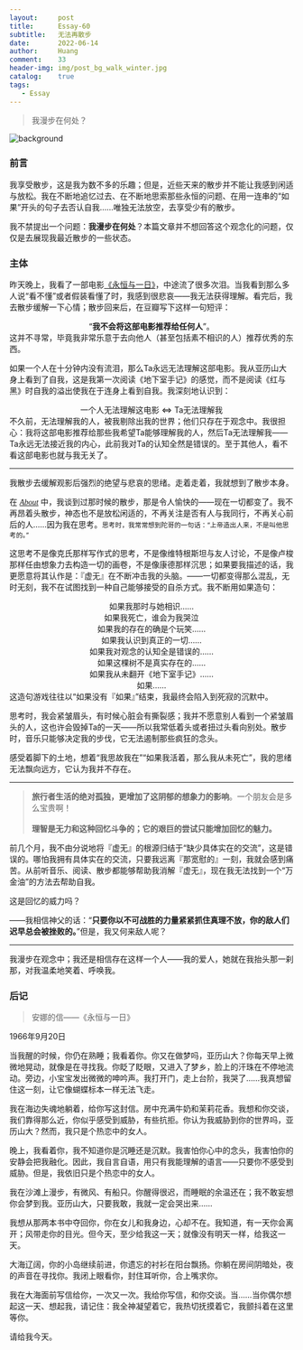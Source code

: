 ```yaml
---
layout:     post
title:      Essay-60
subtitle:   无法再散步
date:       2022-06-14
author:     Huang
comment:    33
header-img: img/post_bg_walk_winter.jpg
catalog:    true
tags:
   - Essay
---
```


> 我漫步在何处？

![background](https://huang-feiyu.github.io/img/post_bg_walk_winter.jpg)

### 前言

我享受散步，这是我为数不多的乐趣；但是，近些天来的散步并不能让我感到闲适与放松。我在不断地追忆过去、在不断地思索那些永恒的问题、在用一连串的“如果”开头的句子去否认自我……唯独无法放空，去享受少有的散步。

我不禁提出一个问题：**我漫步在何处**？本篇文章并不想回答这个观念化的问题，仅仅是去展现我最近散步的一些状态。

### 主体

昨天晚上，我看了一部电影[《永恒与一日》](https://movie.douban.com/subject/1293455/)，中途流了很多次泪。当我看到那么多人说“看不懂”或者假装看懂了时，我感到很悲哀——我无法获得理解。看完后，我去散步缓解一下心情；散步回来后，在豆瓣写下这样一句短评：<br/><center>“**我不会将这部电影推荐给任何人**”。</center>这并不寻常，毕竟我非常乐意于去向他人（甚至包括素不相识的人）推荐优秀的东西。

如果一个人在十分钟内没有流泪，那么Ta永远无法理解这部电影。我从亚历山大身上看到了自我，这是我第一次阅读《地下室手记》的感觉，而不是阅读《红与黑》时自我的溢出使我在于连身上看到自我。我深刻地认识到：<br/><center>一个人无法理解这电影 ⇔ Ta无法理解我</center>不久前，无法理解我的人，被我剔除出我的世界；他们只存在于观念中。我很担心：我将这部电影推荐给那些我希望Ta能够理解我的人，然后Ta无法理解我——Ta永远无法接近我的内心，此前我对Ta的认知全然是错误的。至于其他人，看不看这部电影也就与我无关了。

---

我散步去缓解观影后强烈的绝望与悲哀的思绪。走着走着，我就想到了散步本身。

在 <i><font face="verdana"><a href="https://xn--29s704loyd.com/about/">About</a></font></i> 中，我谈到过那时候的散步，那是令人愉快的——现在一切都变了。我不再昂着头散步，神态也不是放松闲适的，不再关注是否有人与我同行，不再关心前后的人……因为我在思考。<small>思考时，我常常想到陀哥的一句话：“上帝造出人来，不是叫他思考的。”</small>

这思考不是像克氏那样写作式的思考，不是像维特根斯坦与友人讨论，不是像卢梭那样任由想象力去构造一切的画卷，不是像康德那样沉思；如果要我描述的话，我更愿意将其认作是：『虚无』在不断冲击我的头脑。——一切都变得那么混乱，无时无刻，我不在试图找到一种自己能够接受的自杀方式。我不断用如果造句：<br/><center>如果我那时与她相识……</center><center>如果我死亡，谁会为我哭泣</center><center>如果我的存在的确是个玩笑……</center><center>如果我认识到真正的一切……</center><center>如果我对观念的认知全是错误的……</center><center>如果这棵树不是真实存在的……</center><center>如果我从未翻开《地下室手记》……</center><center>如果……</center>这造句游戏往往以“如果没有『如果』”结束，我最终会陷入到死寂的沉默中。

思考时，我会紧皱眉头，有时候心脏会有撕裂感；我并不愿意别人看到一个紧皱眉头的人，这也许会毁掉Ta的一天——所以我常低着头或者扭过头看向别处。散步时，音乐只能够决定我的步伐，它无法遏制那些疯狂的念头。

感受着脚下的土地，想着“我思故我在”“如果我活着，那么我从未死亡”，我的思绪无法飘向远方，它认为我并不存在。

---

> **旅行者生活的绝对孤独，更增加了这阴郁的想象力的影响**。一个朋友会是多么宝贵啊！<br/><br/>**理智是无力和这种回忆斗争的；它的艰巨的尝试只能增加回忆的魅力。**

前几个月，我不由分说地将『虚无』的根源归结于“缺少具体实在的交流”，这是错误的。哪怕我拥有具体实在的交流，只要我远离『那宽慰的』一刻，我就会感到痛苦。从前听音乐、阅读、散步都能够帮助我消解『虚无』，现在我无法找到一个“万金油”的方法去帮助自我。

这是回忆的威力吗？

——我相信神父的话：“**只要你以不可战胜的力量紧紧抓住真理不放，你的敌人们迟早总会被挫败的。**”但是，我又何来敌人呢？

---

我漫步在观念中；我还是相信存在这样一个人——我的爱人，她就在我抬头那一刹那，对我温柔地笑着、呼唤我。

### 后记

> 安娜的信——《永恒与一日》

1966年9月20日

当我醒的时候，你仍在熟睡；我看着你。你又在做梦吗，亚历山大？你每天早上微微地晃动，就像是在寻找我。你眨了眨眼，又进入了梦乡，脸上的汗珠在不停地流动。旁边，小宝宝发出微微的呻吟声。我打开门，走上台阶，我哭了……我真想留住这一刻，让它像蝴蝶标本一样无法飞走。

我在海边失魂地躺着，给你写这封信。房中充满牛奶和茉莉花香。我想和你交谈，我们靠得那么近，你似乎感受到威胁，有些抗拒。你认为我威胁到你的世界吗，亚历山大？然而，我只是个热恋中的女人。

晚上，我看着你，我不知道你是沉睡还是沉默。我害怕你心中的念头，我害怕你的安静会把我融化。因此，我自言自语，用只有我能理解的语言——只要你不感受到威胁。但是，我依旧只是个热恋中的女人。

我在沙滩上漫步，有微风、有船只。你醒得很迟，而睡眠的余温还在；我不敢妄想你会梦到我。亚历山大，只要我敢，我就一定会哭出来……

我想从那两本书中夺回你，你在女儿和我身边，心却不在。我知道，有一天你会离开；风带走你的目光。但今天，至少给我这一天；就像没有明天一样，给我这一天。

大海辽阔，你的小岛继续前进，你遗忘的衬衫在阳台飘扬。你躺在房间阴暗处，夜的声音在寻找你。我闭上眼看你，封住耳听你，合上嘴求你。

我在大海面前写信给你，一次又一次。我给你写信，和你交谈。当……当你偶尔想起这一天、想起我，请记住：我全神凝望着它，我热切抚摸着它，我颤抖着在这里等你。

请给我今天。
